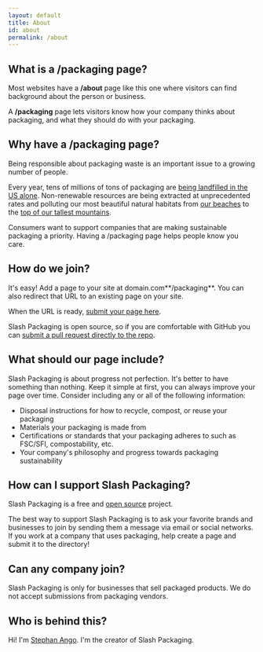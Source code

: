 ```yaml
---
layout: default
title: About
id: about
permalink: /about
---
```


## What is a /packaging page?

Most websites have a **/about** page like this one where visitors can find background about the person or business.

A **/packaging** page lets visitors know how your company thinks about packaging, and what they should do with your packaging.

## Why have a /packaging page?

Being responsible about packaging waste is an important issue to a growing number of people.

Every year, tens of millions of tons of packaging are [being landfilled in the US alone](https://www.epa.gov/facts-and-figures-about-materials-waste-and-recycling/containers-and-packaging-product-specific-data). Non-renewable resources are being extracted at unprecedented rates and polluting our most beautiful natural habitats from [our beaches](https://oceanconservancy.org/) to the [top of our tallest mountains](https://www.livescience.com/63061-how-much-trash-mount-everest.html).

Consumers want to support companies that are making sustainable packaging a priority. Having a /packaging page helps people know you care.

## How do we join?

It's easy! Add a page to your site at domain.com**/packaging**. You can also redirect that URL to an existing page on your site.

When the URL is ready, [submit your page here](https://airtable.com/shrBfYGhy7OGUb40S).

Slash Packaging is open source, so if you are comfortable with GitHub you can [submit a pull request directly to the repo](https://github.com/kepano/slashpackaging).

## What should our page include?

Slash Packaging is about progress not perfection. It's better to have something than nothing. Keep it simple at first, you can always improve your page over time. Consider including any or all of the following information:

- Disposal instructions for how to recycle, compost, or reuse your packaging
- Materials your packaging is made from
- Certifications or standards that your packaging adheres to such as FSC/SFI, compostability, etc.
- Your company's philosophy and progress towards packaging sustainability

## How can I support Slash Packaging?

Slash Packaging is a free and [open source](https://github.com/kepano/slashpackaging) project.

The best way to support Slash Packaging is to ask your favorite brands and businesses to join by sending them a message via email or social networks. If you work at a company that uses packaging, help create a page and submit it to the directory!

## Can any company join?

Slash Packaging is only for businesses that sell packaged products. We do not accept submissions from packaging vendors.

## Who is behind this?

Hi! I'm [Stephan Ango](https://stephanango.com/). I'm the creator of Slash Packaging.